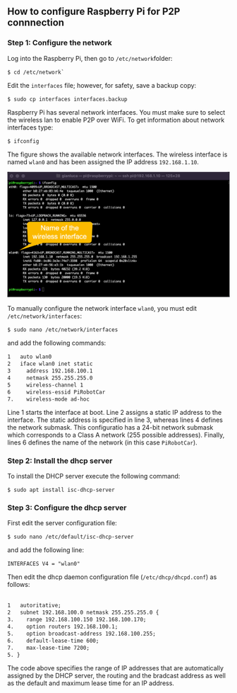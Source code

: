 ## How to configure Raspberry Pi for P2P connnection

### Step 1: Configure the network

Log into the Raspberry Pi, then go to `/etc/network`folder:

```
$ cd /etc/network`
```
Edit the `interfaces` file; however, for safety, save a backup copy:

```
$ sudo cp interfaces interfaces.backup
```
Raspberry Pi has several network interfaces. You must make sure to select the wireless lan to enable P2P over WiFi.
To get information about network interfaces type:

```
$ ifconfig
```
The figure shows the available network interfaces. The wireless interface is named `wlan0` and has been assigned the IP address `192.168.1.10`.

![alt ifconfig output](../screenshots/ifconfig.png "The network interfaces of Raspberry Pi")

To manually configure the network interface `wlan0`, you must edit `/etc/network/interfaces`:
```
$ sudo nano /etc/network/interfaces
```
and add the following commands:
```
1   auto wlan0
2   iface wlan0 inet static
3     address 192.168.100.1
4     netmask 255.255.255.0
5     wireless-channel 1
6     wireless-essid PiRobotCar
7.    wireless-mode ad-hoc
```
Line 1 starts the interface at boot. Line 2 assigns a static IP address to the interface. The static address is specified in line 3, whereas lines 4 defines the network submask. This configuratio has a 24-bit network submask which corresponds to a Class A network (255 possible addresses). Finally, lines 6 defines the name of the network (in this case `PiRobotCar`).

### Step 2: Install the dhcp server
To install the DHCP server execute the following command:
```
$ sudo apt install isc-dhcp-server
```

### Step 3: Configure the dhcp server
First edit the server configuration file:
```
$ sudo nano /etc/default/isc-dhcp-server
```
and add the following line:
```
INTERFACES V4 = "wlan0"
```
Then edit the dhcp daemon configuration file (`/etc/dhcp/dhcpd.conf`) as follows:
```

1   autoritative;
2   subnet 192.168.100.0 netmask 255.255.255.0 {
3.    range 192.168.100.150 192.168.100.170;
4.    option routers 192.168.100.1;
5.    option broadcast-address 192.168.100.255;
6.    default-lease-time 600;
7.    max-lease-time 7200;
5. }
```
The code above specifies the range of IP addresses that are automatically assigned by the DHCP server, the routing and the bradcast address as well as the default and maximum lease time for an IP address.
